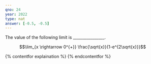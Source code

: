 ```yaml
---
qno: 24
year: 2022
type: nat
answer: [-0.5, -0.5]
---
```


The value of the following limit is ________________.

$$\lim_{x \rightarrow 0^{+}} \frac{\sqrt{x}}{1-e^{2\sqrt{x}}}$$

{% contentfor explaination %}
{% endcontentfor %}